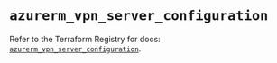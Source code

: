 # `azurerm_vpn_server_configuration`

Refer to the Terraform Registry for docs: [`azurerm_vpn_server_configuration`](https://registry.terraform.io/providers/hashicorp/azurerm/4.47.0/docs/resources/vpn_server_configuration).
